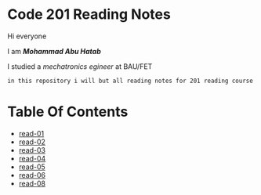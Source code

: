 # Code 201 Reading Notes
Hi everyone

I am ***Mohammad Abu Hatab***

I studied a *mechatronics egineer* at BAU/FET

`in this repository i will but all reading notes for 201 reading course `

# Table Of Contents
* <a href="read-01.md">read-01</a>
* <a href="read-02.md">read-02</a>
* <a href="read-03.md">read-03</a>
* <a href="read-04.md">read-04</a>
* <a href="read-05.md">read-05</a>
* <a href="read-06.md">read-06</a>
* <a href="read-08.md">read-08</a>
